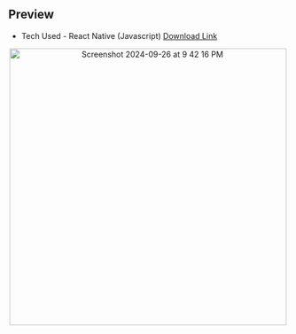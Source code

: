## Preview 

* Tech Used - React Native (Javascript) 
[Download Link](https://expo.dev/artifacts/eas/rRbmHEkupVMtkGw3KatWjM.apk)

<p align="center">
  <img width="500" alt="Screenshot 2024-09-26 at 9 42 16 PM" src="https://github.com/user-attachments/assets/820bc2b5-322c-4c15-ad4b-3cf577624a3e">
</p>


